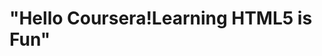 
<html>
<head>
<title>"Hello"</title>
</head>
<body>
<h1>"Hello Coursera!Learning HTML5 is Fun"</h1>
</body>
</html>
